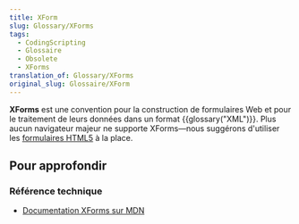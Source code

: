 ```yaml
---
title: XForm
slug: Glossary/XForms
tags:
  - CodingScripting
  - Glossaire
  - Obsolete
  - XForms
translation_of: Glossary/XForms
original_slug: Glossaire/XForm
---
```

**XForms** est une convention pour la construction de formulaires Web et pour le traitement de leurs données dans un format {{glossary("XML")}}. Plus aucun navigateur majeur ne supporte XForms—nous suggérons d'utiliser les [formulaires HTML5](/fr/docs/Web/Guide/HTML/Formulaires) à la place.

## Pour approfondir

### Référence technique

- [Documentation XForms sur MDN](/fr/docs/XForms)
